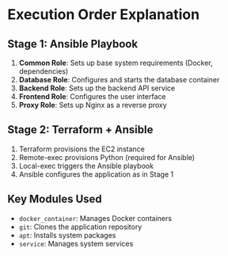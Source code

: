 # Execution Order Explanation

## Stage 1: Ansible Playbook
1. **Common Role**: Sets up base system requirements (Docker, dependencies)
2. **Database Role**: Configures and starts the database container
3. **Backend Role**: Sets up the backend API service
4. **Frontend Role**: Configures the user interface
5. **Proxy Role**: Sets up Nginx as a reverse proxy

## Stage 2: Terraform + Ansible
1. Terraform provisions the EC2 instance
2. Remote-exec provisions Python (required for Ansible)
3. Local-exec triggers the Ansible playbook
4. Ansible configures the application as in Stage 1

## Key Modules Used
- `docker_container`: Manages Docker containers
- `git`: Clones the application repository
- `apt`: Installs system packages
- `service`: Manages system services